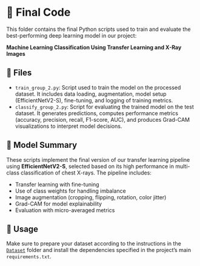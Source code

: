 # 📁 Final Code

This folder contains the final Python scripts used to train and evaluate the best-performing deep learning model in our project:

**Machine Learning Classification Using Transfer Learning and X-Ray Images**

## 📄 Files

- `train_group_2.py`: Script used to train the model on the processed dataset. It includes data loading, augmentation, model setup (EfficientNetV2-S), fine-tuning, and logging of training metrics.
- `classify_group_2.py`: Script for evaluating the trained model on the test dataset. It generates predictions, computes performance metrics (accuracy, precision, recall, F1-score, AUC), and produces Grad-CAM visualizations to interpret model decisions.

## 🧠 Model Summary

These scripts implement the final version of our transfer learning pipeline using **EfficientNetV2-S**, selected based on its high performance in multi-class classification of chest X-rays. The pipeline includes:

- Transfer learning with fine-tuning
- Use of class weights for handling imbalance
- Image augmentation (cropping, flipping, rotation, color jitter)
- Grad-CAM for model explainability
- Evaluation with micro-averaged metrics

## 📝 Usage

Make sure to prepare your dataset according to the instructions in the [`Dataset`](../Dataset) folder and install the dependencies specified in the project’s main `requirements.txt`.

